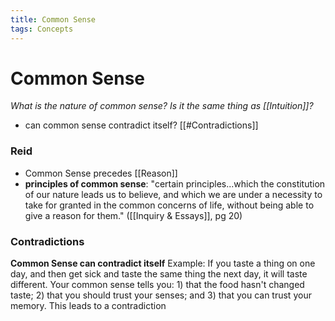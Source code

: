 ```yaml
---
title: Common Sense
tags: Concepts
---
```

# Common Sense

*What is the nature of common sense?*
*Is it the same thing as [[Intuition]]?*
- can common sense contradict itself? [[#Contradictions]]


### Reid 
- Common Sense precedes [[Reason]]
- **principles of common sense**: "certain principles...which the constitution of our nature leads us to believe, and which we are under a necessity to take for granted in the common concerns of life, without being able to give a reason for them." ([[Inquiry & Essays]], pg 20)


### Contradictions
**Common Sense can contradict itself**
Example: If you taste a thing on one day, and then get sick and taste the same thing the next day, it will taste different. Your common sense tells you: 1) that the food hasn't changed taste; 2) that you should trust your senses; and 3) that you can trust your memory. This leads to a contradiction
